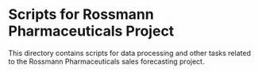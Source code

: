 # Scripts for Rossmann Pharmaceuticals Project

This directory contains scripts for data processing and other tasks related to the Rossmann Pharmaceuticals sales forecasting project.

